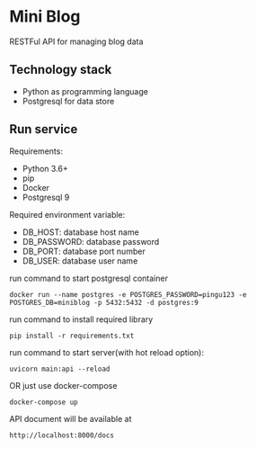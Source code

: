 # Mini Blog    
 RESTFul API for managing blog data    
  
## Technology stack
 - Python as programming language
 - Postgresql for data store  
    
## Run service  

 Requirements:
 - Python 3.6+
 - pip
 - Docker
 - Postgresql 9
 
 Required environment variable:
 - DB_HOST: database host name
 - DB_PASSWORD: database password
 - DB_PORT: database port number
 - DB_USER: database user name

run command to start postgresql container

    docker run --name postgres -e POSTGRES_PASSWORD=pingu123 -e POSTGRES_DB=miniblog -p 5432:5432 -d postgres:9    

run command to install required library
    
    pip install -r requirements.txt

run command to start server(with hot reload option):

    uvicorn main:api --reload
    
OR just use docker-compose
    
    docker-compose up
    
API document will be available at

    http://localhost:8000/docs
